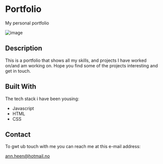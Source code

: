 # Portfolio

My personal portfolio
 
 ![image](https://github.com/ann-sdan/Portfolio/assets/114868348/c08a3bbb-6c46-4c84-a5af-a3e058629db9)

 
## Description

This is a portfolio that shows all my skills, and projects I have worked on/and am working on. 
Hope you find some of the projects interesting and get in touch.

## Built With

The tech stack i have been yousing:

- Javascript
- HTML
- CSS

## Contact

To gwt ub touch with me you can reach me at this e-mail address:

ann.heen@hotmail.no
